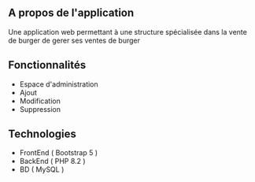 ## A propos de l'application
 Une application web permettant à une structure spécialisée dans la vente de burger de gerer ses ventes de burger

## Fonctionnalités
 -  Espace d'administration  
 -  Ajout
 -  Modification
 -  Suppression

## Technologies

  -  FrontEnd ( Bootstrap 5 )
  -  BackEnd ( PHP 8.2 )
  -  BD ( MySQL )
